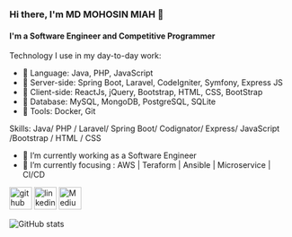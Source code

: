 ### Hi there, I'm MD MOHOSIN MIAH 👋
#### I'm a Software Engineer and Competitive Programmer
Technology I use in my day-to-day work:
- 🌱 Language:  Java, PHP, JavaScript
- 🌱 Server-side: Spring Boot, Laravel, CodeIgniter, Symfony, Express JS
- 🌱 Client-side: ReactJs, jQuery, Bootstrap, HTML, CSS, BootStrap
- 🌱 Database: MySQL, MongoDB, PostgreSQL, SQLite
- 🌱 Tools: Docker, Git

Skills: Java/ PHP / Laravel/ Spring Boot/ Codignator/ Express/ JavaScript /Bootstrap / HTML / CSS 

- 🔭 I’m currently working as a  Software Engineer 
- 🌱 I’m currently focusing  :  AWS | Teraform  | Ansible | Microservice | CI/CD


[<img src='https://cdn.jsdelivr.net/npm/simple-icons@3.0.1/icons/github.svg' alt='github' height='40'>](https://github.com/mohosinmiah)  [<img src='https://cdn.jsdelivr.net/npm/simple-icons@3.0.1/icons/linkedin.svg' alt='linkedin' height='40'>](https://www.linkedin.com/in/md-mohosin-miah-731314197/) [<img src='https://cdn.jsdelivr.net/npm/simple-icons@3.0.1/icons/medium.svg' alt='Medium' height='40'>](https://medium.com/@mohosinmiah1610) 

![GitHub stats](https://github-readme-stats.vercel.app/api?username=mohosinmiah&show_icons=true)  


